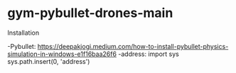 # gym-pybullet-drones-main
Installation

-Pybullet: https://deepakjogi.medium.com/how-to-install-pybullet-physics-simulation-in-windows-e1f16baa26f6
-address:
import sys
sys.path.insert(0, 'address')
